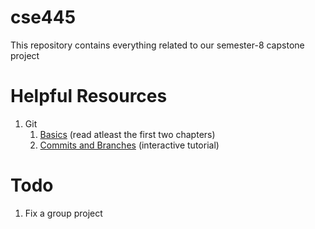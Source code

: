# cse445

This repository contains everything related to our semester-8 capstone project

# Helpful Resources

1. Git
    1. [Basics](https://git-scm.com/book/en/v2) (read atleast the first two chapters)
    2. [Commits and Branches](https://learngitbranching.js.org/) (interactive tutorial)


# Todo

1. Fix a group project
